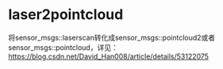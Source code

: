 # laser2pointcloud
 将sensor_msgs::laserscan转化成sensor_msgs::pointcloud2或者sensor_msgs::pointcloud，详见：https://blog.csdn.net/David_Han008/article/details/53122075
